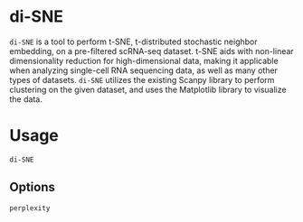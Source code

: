 # di-SNE
`di-SNE` is a tool to perform t-SNE, t-distributed stochastic neighbor embedding, on a pre-filtered scRNA-seq dataset. t-SNE aids with non-linear dimensionality reduction for high-dimensional data, making it applicable when analyzing single-cell RNA sequencing data, as well as many other types of datasets. `di-SNE` utilizes the existing Scanpy library to perform clustering on the given dataset, and uses the Matplotlib library to visualize the data.   

# Usage  
`di-SNE`

## Options  
`perplexity`


